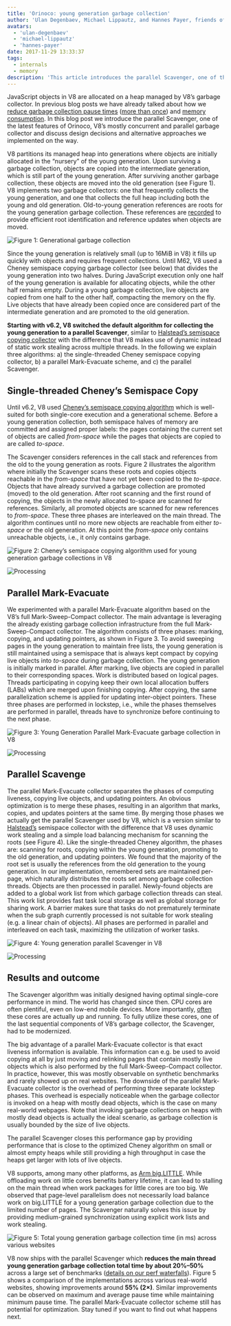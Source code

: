 ```yaml
---
title: 'Orinoco: young generation garbage collection'
author: 'Ulan Degenbaev, Michael Lippautz, and Hannes Payer, friends of [TSAN](https://github.com/google/sanitizers/wiki/ThreadSanitizerCppManual)'
avatars:
  - 'ulan-degenbaev'
  - 'michael-lippautz'
  - 'hannes-payer'
date: 2017-11-29 13:33:37
tags:
  - internals
  - memory
description: 'This article introduces the parallel Scavenger, one of the latest features of Orinoco, V8’s mostly concurrent and parallel garbage collector.'
---
```

JavaScript objects in V8 are allocated on a heap managed by V8’s garbage collector. In previous blog posts we have already talked about how we [reduce garbage collection pause times](/blog/jank-busters) ([more than once](/blog/orinoco)) and [memory consumption](/blog/optimizing-v8-memory). In this blog post we introduce the parallel Scavenger, one of the latest features of Orinoco, V8’s mostly concurrent and parallel garbage collector and discuss design decisions and alternative approaches we implemented on the way.

<!--truncate-->
V8 partitions its managed heap into generations where objects are initially allocated in the “nursery” of the young generation. Upon surviving a garbage collection, objects are copied into the intermediate generation, which is still part of the young generation. After surviving another garbage collection, these objects are moved into the old generation (see Figure 1). V8 implements two garbage collectors: one that frequently collects the young generation, and one that collects the full heap including both the young and old generation. Old-to-young generation references are roots for the young generation garbage collection. These references are [recorded](/blog/orinoco) to provide efficient root identification and reference updates when objects are moved.

![Figure 1: Generational garbage collection](/_img/orinoco-parallel-scavenger/generational-gc.png)

Since the young generation is relatively small (up to 16MiB in V8) it fills up quickly with objects and requires frequent collections. Until M62, V8 used a Cheney semispace copying garbage collector (see below) that divides the young generation into two halves. During JavaScript execution only one half of the young generation is available for allocating objects, while the other half remains empty. During a young garbage collection, live objects are copied from one half to the other half, compacting the memory on the fly. Live objects that have already been copied once are considered part of the intermediate generation and are promoted to the old generation.

**Starting with v6.2, V8 switched the default algorithm for collecting the young generation to a parallel Scavenger**, similar to [Halstead’s semispace copying collector](https://dl.acm.org/citation.cfm?id=802017) with the difference that V8 makes use of dynamic instead of static work stealing across multiple threads. In the following we explain three algorithms: a) the single-threaded Cheney semispace copying collector, b) a parallel Mark-Evacuate scheme, and c) the parallel Scavenger.

## Single-threaded Cheney’s Semispace Copy

Until v6.2, V8 used [Cheney’s semispace copying algorithm](https://dl.acm.org/citation.cfm?doid=362790.362798) which is well-suited for both single-core execution and a generational scheme. Before a young generation collection, both semispace halves of memory are committed and assigned proper labels: the pages containing the current set of objects are called _from-space_ while the pages that objects are copied to are called _to-space_.

The Scavenger considers references in the call stack and references from the old to the young generation as roots. Figure 2 illustrates the algorithm where initially the Scavenger scans these roots and copies objects reachable in the _from-space_ that have not yet been copied to the _to-space_. Objects that have already survived a garbage collection are promoted (moved) to the old generation. After root scanning and the first round of copying, the objects in the newly allocated to-space are scanned for references. Similarly, all promoted objects are scanned for new references to _from-space_. These three phases are interleaved on the main thread. The algorithm continues until no more new objects are reachable from either _to-space_ or the old generation. At this point the _from-space_ only contains unreachable objects, i.e., it only contains garbage.

![Figure 2: Cheney’s semispace copying algorithm used for young generation garbage collections in V8](/_img/orinoco-parallel-scavenger/cheneys-semispace-copy.png)

![Processing](/_img/orinoco-parallel-scavenger/cheneys-semispace-copy-processing.png)

## Parallel Mark-Evacuate

We experimented with a parallel Mark-Evacuate algorithm based on the V8’s full Mark-Sweep-Compact collector. The main advantage is leveraging the already existing garbage collection infrastructure from the full Mark-Sweep-Compact collector. The algorithm consists of three phases: marking, copying, and updating pointers, as shown in Figure 3. To avoid sweeping pages in the young generation to maintain free lists, the young generation is still maintained using a semispace that is always kept compact by copying live objects into _to-space_ during garbage collection. The young generation is initially marked in parallel. After marking, live objects are copied in parallel to their corresponding spaces. Work is distributed based on logical pages. Threads participating in copying keep their own local allocation buffers (LABs) which are merged upon finishing copying. After copying, the same parallelization scheme is applied for updating inter-object pointers. These three phases are performed in lockstep, i.e., while the phases themselves are performed in parallel, threads have to synchronize before continuing to the next phase.

![Figure 3: Young Generation Parallel Mark-Evacuate garbage collection in V8](/_img/orinoco-parallel-scavenger/parallel-mark-evacuate.png)

![Processing](/_img/orinoco-parallel-scavenger/parallel-mark-evacuate-processing.png)

## Parallel Scavenge

The parallel Mark-Evacuate collector separates the phases of computing liveness, copying live objects, and updating pointers. An obvious optimization is to merge these phases, resulting in an algorithm that marks, copies, and updates pointers at the same time. By merging those phases we actually get the parallel Scavenger used by V8, which is a version similar to [Halstead’s](https://dl.acm.org/citation.cfm?id=802017) semispace collector with the difference that V8 uses dynamic work stealing and a simple load balancing mechanism for scanning the roots (see Figure 4). Like the single-threaded Cheney algorithm, the phases are: scanning for roots, copying within the young generation, promoting to the old generation, and updating pointers. We found that the majority of the root set is usually the references from the old generation to the young generation. In our implementation, remembered sets are maintained per-page, which naturally distributes the roots set among garbage collection threads. Objects are then processed in parallel. Newly-found objects are added to a global work list from which garbage collection threads can steal. This work list provides fast task local storage as well as global storage for sharing work. A barrier makes sure that tasks do not prematurely terminate when the sub graph currently processed is not suitable for work stealing (e.g. a linear chain of objects). All phases are performed in parallel and interleaved on each task, maximizing the utilization of worker tasks.

![Figure 4: Young generation parallel Scavenger in V8](/_img/orinoco-parallel-scavenger/parallel-scavenge.png)

![Processing](/_img/orinoco-parallel-scavenger/parallel-scavenge-processing.png)

## Results and outcome

The Scavenger algorithm was initially designed having optimal single-core performance in mind. The world has changed since then. CPU cores are often plentiful, even on low-end mobile devices. More importantly, [often](https://dl.acm.org/citation.cfm?id=2968469) these cores are actually up and running. To fully utilize these cores, one of the last sequential components of V8’s garbage collector, the Scavenger, had to be modernized.

The big advantage of a parallel Mark-Evacuate collector is that exact liveness information is available. This information can e.g. be used to avoid copying at all by just moving and relinking pages that contain mostly live objects which is also performed by the full Mark-Sweep-Compact collector. In practice, however, this was mostly observable on synthetic benchmarks and rarely showed up on real websites. The downside of the parallel Mark-Evacuate collector is the overhead of performing three separate lockstep phases. This overhead is especially noticeable when the garbage collector is invoked on a heap with mostly dead objects, which is the case on many real-world webpages. Note that invoking garbage collections on heaps with mostly dead objects is actually the ideal scenario, as garbage collection is usually bounded by the size of live objects.

The parallel Scavenger closes this performance gap by providing performance that is close to the optimized Cheney algorithm on small or almost empty heaps while still providing a high throughput in case the heaps get larger with lots of live objects.

V8 supports, among many other platforms, as [Arm big.LITTLE](https://developer.arm.com/technologies/big-little). While offloading work on little cores benefits battery lifetime, it can lead to stalling on the main thread when work packages for little cores are too big. We observed that page-level parallelism does not necessarily load balance work on big.LITTLE for a young generation garbage collection due to the limited number of pages. The Scavenger naturally solves this issue by providing medium-grained synchronization using explicit work lists and work stealing.

![Figure 5: Total young generation garbage collection time (in ms) across various websites](/_img/orinoco-parallel-scavenger/results.png)

V8 now ships with the parallel Scavenger which **reduces the main thread young generation garbage collection total time by about 20%–50%** across a large set of benchmarks ([details on our perf waterfalls](https://chromeperf.appspot.com/group_report?rev=489898)). Figure 5 shows a comparison of the implementations across various real-world websites, showing improvements around **55% (2×)**. Similar improvements can be observed on maximum and average pause time while maintaining minimum pause time. The parallel Mark-Evacuate collector scheme still has potential for optimization. Stay tuned if you want to find out what happens next.
